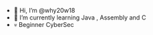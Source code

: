- 👋 Hi, I’m @why20w18
- 🌱 I’m currently learning Java , Assembly and C
- 💀 Beginner CyberSec

<!---
14.12.2023 mail changed :(
--->
